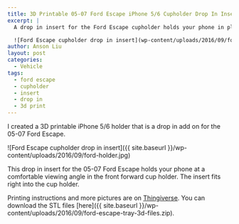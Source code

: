 ```yaml
---
title: 3D Printable 05-07 Ford Escape iPhone 5/6 Cupholder Drop In Insert
excerpt: |
  A drop in insert for the Ford Escape cupholder holds your phone in place. 

  ![Ford Escape cupholder drop in insert](wp-content/uploads/2016/09/ford-holder.jpg)
author: Anson Liu
layout: post
categories:
  - Vehicle
tags:
  - ford escape
  - cupholder
  - insert
  - drop in
  - 3d print
---
```


I created a 3D printable iPhone 5/6 holder that is a drop in add on for the 05-07 Ford Escape. 

![Ford Escape cupholder drop in insert]({{ site.baseurl }}/wp-content/uploads/2016/09/ford-holder.jpg)

This drop in insert for the 05-07 Ford Escape holds your phone at a comfortable viewing angle in the front forward cup holder. The insert fits right into the cup holder.

Printing instructions and more pictures are on [Thingiverse](http://www.thingiverse.com/thing:1729171). You can download the STL files [here]({{ site.baseurl }}/wp-content/uploads/2016/09/ford-escape-tray-3d-files.zip).